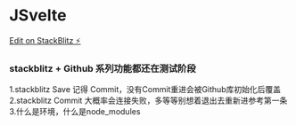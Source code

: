 # JSvelte

[Edit on StackBlitz ⚡️](https://stackblitz.com/edit/svelteforvite)


### stackblitz + Github 系列功能都还在测试阶段

1.stackblitz Save 记得 Commit，没有Commit重进会被Github库初始化后覆盖
2.stackblitz Commit 大概率会连接失败，多等等别想着退出去重新进参考第一条
3.什么是环境，什么是node_modules